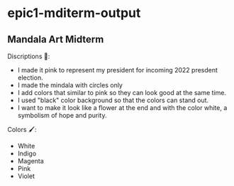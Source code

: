 # epic1-mditerm-output
## Mandala Art  Midterm

Discriptions 📓:
  - I made it pink to represent my president for incoming 2022 presdent election.
  - I made the mindala with circles only
  - I add colors that similar to pink so they can look good at the same time.
  - I used "black" color background so that the colors can stand out.
  - I want to make it look like a flower at the end and with the color white, a symbolism of hope and purity.
  
Colors 🖌️:
   - White
   - Indigo
   - Magenta
   - Pink
   - Violet
    
